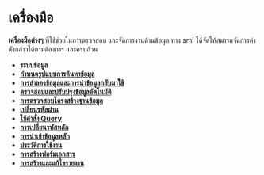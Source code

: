 # เครื่องมือ

**เครื่องมือต่างๆ** ที่ใช้ช่วยในการตรวจสอบ และจัดการงานด้านข้อมูล ทาง sml
ได้จัดให้สมารถจัดการค่าดังกล่าวได้ตามต้องการ และครบถ้วน

  * **ระบบข้อมูล**
  * **[กำหนดรูปแบบการค้นหาข้อมูล](http://www.smlaccount.com/manual/?page_id=453)**
  * **[การสำลองข้อมูลและการนำข้อมูลกลับมาใช้](http://www.smlaccount.com/manual/?page_id=457)**
  * **[ ตรวจสอบและปรับปรุงข้อมูลอัตโนมัติ](http://www.smlaccount.com/manual/?page_id=465)**
  * **[การตรวจสอบโครงสร้างฐานข้อมูล](http://www.smlaccount.com/manual/?page_id=461)**
  * **[เปลี่ยนรหัสผ่าน ](http://www.smlaccount.com/manual/?page_id=469)**
  * **[ใช้คำสั่ง Query](http://www.smlaccount.com/manual/?page_id=473)**
  * [**การเปลี่ยนรหัสหลัก**](http://www.smlaccount.com/manual/?page_id=100)
  * [**การนำเข้าข้อมูลหลัก**](http://www.smlaccount.com/manual/?page_id=103)
  * [**ประวัติการใช้งาน**](http://www.smlaccount.com/manual/?page_id=106)
  * [**การสร้างฟอร์มเอกสาร**](http://www.smlaccount.com/manual/?page_id=109)
  * [**การสร้างและแก้ไขรายงาน**](http://www.smlaccount.com/manual/?page_id=112)



